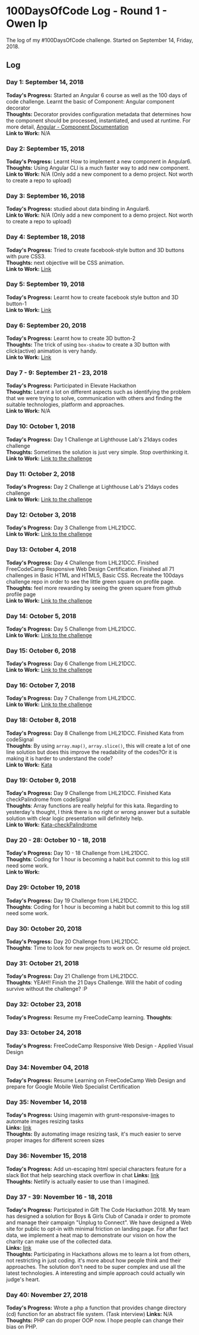 # 100DaysOfCode Log - Round 1 - Owen Ip

The log of my #100DaysOfCode challenge. Started on September 14, Friday, 2018.

## Log

### Day 1: September 14, 2018 
**Today's Progress:** Started an Angular 6 course as well as the 100 days of code challenge. Learnt the basic of Component: Angular component decorator   
**Thoughts:** Decorator provides configuration metadata that determines how the component should be processed, instantiated, and used at runtime. For more detail, [Angular - Component Documentation](https://angular.io/api/core/Component)   
**Link to Work:** N/A

### Day 2: September 15, 2018 
**Today's Progress:** Learnt How to implement a new component in Angular6.
**Thoughts:** Using Angular CLI is a much faster way to add new component.   
**Link to Work:** N/A (Only add a new component to a demo project. Not worth to create a repo to upload)

### Day 3: September 16, 2018 
**Today's Progress:** studied about data binding in Angular6.   
**Link to Work:** N/A (Only add a new component to a demo project. Not worth to create a repo to upload)

### Day 4: September 18, 2018 
**Today's Progress:** Tried to create facebook-style button and 3D buttons with pure CSS3.    
**Thoughts:** next objective will be CSS animation.   
**Link to Work:** [Link](https://github.com/owenip/CSS3-sandbox/commit/21f8a38080a8c4f1c1d75d2fdfaa2f4ef40447dc)

### Day 5: September 19, 2018 
**Today's Progress:** Learnt how to create facebook style button and 3D button-1      
**Link to Work:** [Link](https://github.com/owenip/CSS3-sandbox/commit/fa52dfceb61ffa26568a00101c22b08c94676a26)

### Day 6: September 20, 2018 
**Today's Progress:** Learnt how to create 3D button-2    
**Thoughts:** The trick of using `box-shadow` to create a 3D button with click(active) animation is very handy.   
**Link to Work:** [Link](https://github.com/owenip/CSS3-sandbox/commit/3b79a74c45f25e7cbfa02ac4d62fd2de305fabff)

### Day 7 - 9: September 21 - 23, 2018 
**Today's Progress:** Participated in Elevate Hackathon    
**Thoughts:** Learnt a lot on different aspects such as identifying the problem that we were trying to solve, communication with others and finding the suitable technologies, platform and approaches.     
**Link to Work:** N/A

### Day 10: October 1, 2018 
**Today's Progress:** Day 1 Challenge at Lighthouse Lab's 21days codes challenge    
**Thoughts:** Sometimes the solution is just very simple. Stop overthinking it.     
**Link to Work:** [Link to the challenge](https://coding-challenge.lighthouselabs.ca/start)

### Day 11: October 2, 2018 
**Today's Progress:** Day 2 Challenge at Lighthouse Lab's 21days codes challenge    
**Link to Work:** [Link to the challenge](https://coding-challenge.lighthouselabs.ca/start)

### Day 12: October 3, 2018 
**Today's Progress:** Day 3 Challenge from LHL21DCC.    
**Link to Work:** [Link to the challenge](https://coding-challenge.lighthouselabs.ca/start)

### Day 13: October 4, 2018 
**Today's Progress:** Day 4 Challenge from LHL21DCC. Finished FreeCodeCamp Responsive Web Design Certification. Finished all 71 challenges in Basic HTML and HTML5, Basic CSS. Recreate the 100days challenge repo in order to see the little green square on profile page.   
**Thoughts:** feel more rewarding by seeing the green square from github profile page       
**Link to Work:** [Link to the challenge](https://coding-challenge.lighthouselabs.ca/start)

### Day 14: October 5, 2018 
**Today's Progress:** Day 5 Challenge from LHL21DCC.    
**Link to Work:** [Link to the challenge](https://coding-challenge.lighthouselabs.ca/start)

### Day 15: October 6, 2018 
**Today's Progress:** Day 6 Challenge from LHL21DCC.    
**Link to Work:** [Link to the challenge](https://coding-challenge.lighthouselabs.ca/start)

### Day 16: October 7, 2018 
**Today's Progress:** Day 7 Challenge from LHL21DCC.    
**Link to Work:** [Link to the challenge](https://coding-challenge.lighthouselabs.ca/start)

### Day 18: October 8, 2018 
**Today's Progress:** Day 8 Challenge from LHL21DCC. Finished Kata from codeSignal    
**Thoughts**: By using `array.map()`, `array.slice()`, this will create a lot of one line solution but does this improve the readability of the codes?Or it is making it is harder to understand the code?       
**Link to Work:** [Kata](https://github.com/owenip/JS-sandbox/tree/master/kata/adjacentElementsProduct)

### Day 19: October 9, 2018 
**Today's Progress:** Day 9 Challenge from LHL21DCC. Finished Kata checkPalindrome from codeSignal    
**Thoughts**: Array functions are really helpful for this kata. Regarding to yesterday's thought, I think there is no right or wrong answer but a suitable solution with clear logic presentation will definitely help.    
**Link to Work:** [Kata-checkPalindrome](https://github.com/owenip/JS-sandbox/tree/master/kata/checkPalindrome)

### Day 20 - 28: October 10 - 18, 2018 
**Today's Progress:** Day 10 - 18 Challenge from LHL21DCC.   
**Thoughts**: Coding for 1 hour is becoming a habit but commit to this log still need some work.    
**Link to Work:** 

### Day 29: October 19, 2018 
**Today's Progress:** Day 19 Challenge from LHL21DCC.   
**Thoughts**: Coding for 1 hour is becoming a habit but commit to this log still need some work.    

### Day 30: October 20, 2018 
**Today's Progress:** Day 20 Challenge from LHL21DCC.   
**Thoughts**: Time to look for new projects to work on. Or resume old project.

### Day 31: October 21, 2018 
**Today's Progress:** Day 21 Challenge from LHL21DCC.   
**Thoughts**: YEAH!! Finish the 21 Days Challenge. Will the habit of coding survive without the challenge? :P

### Day 32: October 23, 2018 
**Today's Progress:** Resume my FreeCodeCamp learning. 
**Thoughts**: 

### Day 33: October 24, 2018 
**Today's Progress:** FreeCodeCamp Responsive Web Design - Applied Visual Design

### Day 34: November 04, 2018 
**Today's Progress:** Resume Learning on FreeCodeCamp Web Design and prepare for Google Mobile Web Specialist Certification   

### Day 35: November 14, 2018
**Today's Progress:** Using imagemin with grunt-responsive-images to automate images resizing tasks   
**Links:** [link](https://github.com/owenip/udacity-nanodegree-mws/commit/9ef0b7173325f823ccf30e5774e907a71c5ade7b)   
**Thoughts:** By automating image resizing task, it's much easier to serve proper images for different screen sizes

### Day 36: November 15, 2018
**Today's Progress:** Add un-escaping html special characters feature for a slack Bot that help searching stack overflow in chat
**Links:** [link](https://github.com/owenip/slack-overflow/commit/7edc65da241d30e51ebf0c3a31bd6d22f6cb34bf)   
**Thoughts:** Netlify is actually easier to use than I imagined.    

### Day 37 - 39: November 16 - 18, 2018
**Today's Progress:** Participated in Gift The Code Hackathon 2018. My team has designed a solution for Boys & Girls Club of Canada ir order to promote and manage their campaign "Unplug to Connect". We have designed a Web site for public to opt-in with minimal friction on landing page. For after fact data, we implement a heat map to demonstrate our vision on how the charity can make use of the collected data.   
**Links:** [link](https://github.com/owenip/100-days-of-code/tree/master/asset/Day%2037-39)   
**Thoughts:** Participating in Hackathons allows me to learn a lot from others, not restricting in just coding. it's more about how people think and their approaches. The solution don't need to be super complex and use all the latest technologies. A interesting and simple approach could actually win judge's heart.   

### Day 40: November 27, 2018
**Today's Progress:** Wrote a php a function that provides change directory (cd) function for an abstract file system. (Task interview)
**Links:** N/A
**Thoughts:** PHP can do proper OOP now. I hope people can change their bias on PHP.    
